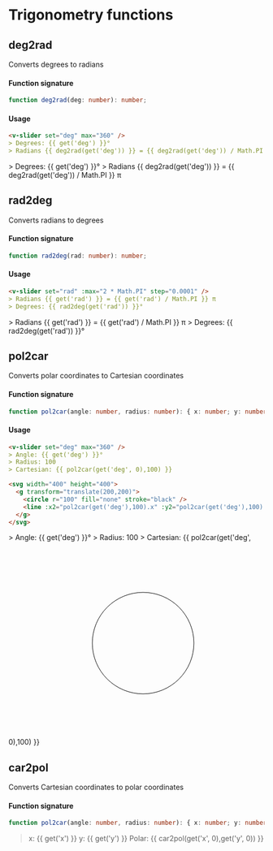 # Trigonometry functions

## deg2rad

Converts degrees to radians

#### Function signature

```ts
function deg2rad(deg: number): number;
```

#### Usage

```md
<v-slider set="deg" max="360" />
> Degrees: {{ get('deg') }}°
> Radians {{ deg2rad(get('deg')) }} = {{ deg2rad(get('deg')) / Math.PI }} π
```

<v-slider set="deg" max="360" />
> Degrees: {{ get('deg') }}°
> Radians {{ deg2rad(get('deg')) }} = {{ deg2rad(get('deg')) / Math.PI }} π

## rad2deg

Converts radians to degrees

#### Function signature

```ts
function rad2deg(rad: number): number;
```

#### Usage

```md
<v-slider set="rad" :max="2 * Math.PI" step="0.0001" />
> Radians {{ get('rad') }} = {{ get('rad') / Math.PI }} π
> Degrees: {{ rad2deg(get('rad')) }}°
```

<v-slider set="rad" :max="2 * Math.PI" step="0.0001" />
> Radians {{ get('rad') }} = {{ get('rad') / Math.PI }} π
> Degrees: {{ rad2deg(get('rad')) }}°

## pol2car

Converts polar coordinates to Cartesian coordinates

#### Function signature

```ts
function pol2car(angle: number, radius: number): { x: number; y: number };
```

#### Usage

```md
<v-slider set="deg" max="360" />
> Angle: {{ get('deg') }}°
> Radius: 100
> Cartesian: {{ pol2car(get('deg', 0),100) }}

<svg width="400" height="400">
  <g transform="translate(200,200)">
    <circle r="100" fill="none" stroke="black" />
    <line :x2="pol2car(get('deg'),100).x" :y2="pol2car(get('deg'),100).y" stroke="red" />
  </g>
</svg>
```

<v-slider set="deg" max="360" />
> Angle: {{ get('deg') }}°
> Radius: 100
> Cartesian: {{ pol2car(get('deg', 0),100) }}

<svg width="400" height="400">
  <g transform="translate(200,200)">
    <circle r="100" fill="none" stroke="black" />
    <line :x2="pol2car(get('deg'),100).x" :y2="pol2car(get('deg'),100).y" stroke="red" />
  </g>
</svg>

## car2pol

Converts Cartesian coordinates to polar coordinates

#### Function signature

```ts
function pol2car(angle: number, radius: number): { x: number; y: number };
```

<v-slider set="x" max="400" />

<v-slider set="y" max="400" />

> x: {{ get('x') }}
> y: {{ get('y') }}
> Polar: {{ car2pol(get('x', 0),get('y', 0)) }}
